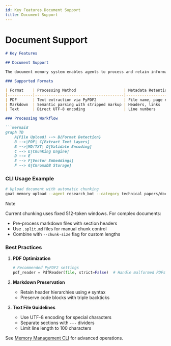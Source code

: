 ```yaml
---
id: Key Features.Document Support
title: Document Support
---
```

# Document Support
```markdown
# Key Features

## Document Support

The document memory system enables agents to process and retain information from various file formats. This section details supported formats and their handling mechanisms.

### Supported Formats

| Format    | Processing Method                     | Metadata Retention |
|-----------|---------------------------------------|--------------------|
| PDF       | Text extraction via PyPDF2            | File name, page #s |
| Markdown  | Semantic parsing with stripped markup | Headers, links     |
| Text      | Direct UTF-8 encoding                 | Line numbers       |

### Processing Workflow

```mermaid
graph TD
    A[File Upload] --> B{Format Detection}
    B -->|PDF| C[Extract Text Layers]
    B -->|MD/TXT| D[Validate Encoding]
    C --> E[Chunking Engine]
    D --> E
    E --> F[Vector Embeddings]
    F --> G[ChromaDB Storage]
```

### CLI Usage Example
```bash
# Upload document with automatic chunking
goat memory upload --agent research_bot --category technical papers/documentation.pdf
```

> [!NOTE]
> Current chunking uses fixed 512-token windows. For complex documents:
> - Pre-process markdown files with section headers
> - Use `.split.md` files for manual chunk control
> - Combine with `--chunk-size` flag for custom lengths

### Best Practices
1. **PDF Optimization**
   ```python
   # Recommended PyPDF2 settings
   pdf_reader = PdfReader(file, strict=False)  # Handle malformed PDFs
   ```
2. **Markdown Preservation**
   - Retain header hierarchies using `#` syntax
   - Preserve code blocks with triple backticks

3. **Text File Guidelines**
   - Use UTF-8 encoding for special characters
   - Separate sections with `---` dividers
   - Limit line length to 100 characters

See [Memory Management CLI](./memory-management-cli.md) for advanced operations.
```
